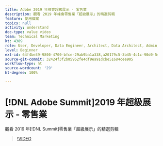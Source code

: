 ```yaml
---
title: Adobe 2019 年峰會超級展示 - 零售業
description: 觀看 2019 年峰會零售業「超級展示」的精選剪輯
feature: 使用個案
topics: null
activity: understand
doc-type: value video
team: Technical Marketing
kt: 4389
role: User, Developer, Data Engineer, Architect, Data Architect, Admin, Leader
level: Beginner
exl-id: 64f4be39-9800-4700-bfce-29ab9ba1a338,a20179c5-3b45-4c1c-90d0-54f7fd6a3bd1,a20179c5-3b45-4c1c-90d0-54f7fd6a3bd1,64f4be39-9800-4700-bfce-29ab9ba1a338
source-git-commit: 32424f3f2b05952fe4df9ea91dcbe51684cee905
workflow-type: ht
source-wordcount: '29'
ht-degree: 100%

---
```


# [!DNL Adobe Summit]2019 年超級展示 - 零售業

觀看 2019 年[!DNL Summit]零售業「超級展示」的精選剪輯

>[!VIDEO](https://video.tv.adobe.com/v/30549/?quality=12)
